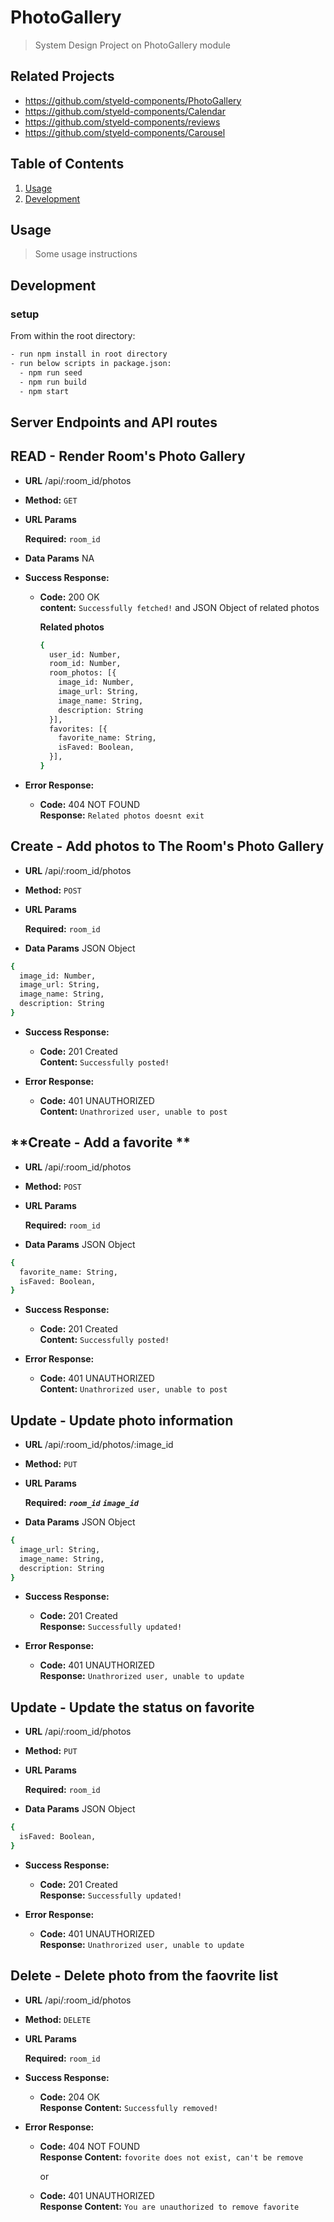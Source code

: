 # PhotoGallery

> System Design Project on PhotoGallery module

## Related Projects

  - https://github.com/styeld-components/PhotoGallery
  - https://github.com/styeld-components/Calendar
  - https://github.com/styeld-components/reviews
  - https://github.com/styeld-components/Carousel

## Table of Contents

1. [Usage](#Usage)
2. [Development](#development)

## Usage

> Some usage instructions

## Development

### setup

From within the root directory:

```sh
- run npm install in root directory
- run below scripts in package.json:
  - npm run seed
  - npm run build
  - npm start
```

## Server Endpoints and API routes

**READ - Render Room's Photo Gallery**
----

* **URL** /api/:room_id/photos

* **Method:** `GET`

*  **URL Params**

   **Required:** `room_id`

* **Data Params** NA

* **Success Response:**

  * **Code:** 200 OK <br />
    **content:** `Successfully fetched!` and JSON Object of related photos

      **Related photos**
      ```sh
      {
        user_id: Number,
        room_id: Number,
        room_photos: [{
          image_id: Number,
          image_url: String,
          image_name: String,
          description: String
        }],
        favorites: [{
          favorite_name: String,
          isFaved: Boolean,
        }],
      }
      ```

* **Error Response:**

  * **Code:** 404 NOT FOUND <br />
    **Response:** `Related photos doesnt exit`




**Create - Add photos to The Room's Photo Gallery**
----

* **URL** /api/:room_id/photos

* **Method:** `POST`

*  **URL Params**

   **Required:** `room_id`

* **Data Params** JSON Object
```sh
{
  image_id: Number,
  image_url: String,
  image_name: String,
  description: String
}
```

* **Success Response:**

  * **Code:** 201 Created <br />
    **Content:** `Successfully posted!`

* **Error Response:**

  * **Code:** 401 UNAUTHORIZED <br />
    **Content:** `Unathrorized user, unable to post`




**Create - Add a favorite **
----

* **URL** /api/:room_id/photos

* **Method:** `POST`

*  **URL Params**

   **Required:** `room_id`

* **Data Params** JSON Object
```sh
{
  favorite_name: String,
  isFaved: Boolean,
}
```

* **Success Response:**

  * **Code:** 201 Created <br />
    **Content:** `Successfully posted!`

* **Error Response:**

  * **Code:** 401 UNAUTHORIZED <br />
    **Content:** `Unathrorized user, unable to post`




**Update - Update photo information**
----

* **URL** /api/:room_id/photos/:image_id

* **Method:** `PUT`

*  **URL Params**

   **Required:**
   ***`room_id`***
   ***`image_id`***

* **Data Params** JSON Object
```sh
{
  image_url: String,
  image_name: String,
  description: String
}
```

* **Success Response:**

  * **Code:** 201 Created <br />
    **Response:** `Successfully updated!`

* **Error Response:**

  * **Code:** 401 UNAUTHORIZED <br />
    **Response:** `Unathrorized user, unable to update`




**Update - Update the status on favorite**
----

* **URL** /api/:room_id/photos

* **Method:** `PUT`

*  **URL Params**

   **Required:** `room_id`

* **Data Params** JSON Object
```sh
{
  isFaved: Boolean,
}
```

* **Success Response:**

  * **Code:** 201 Created <br />
    **Response:** `Successfully updated!`

* **Error Response:**

  * **Code:** 401 UNAUTHORIZED <br />
    **Response:** `Unathrorized user, unable to update`




**Delete - Delete photo from the faovrite list**
----

* **URL** /api/:room_id/photos

* **Method:** `DELETE`

*  **URL Params**

   **Required:** `room_id`

* **Success Response:**

  * **Code:** 204 OK <br />
    **Response Content:** `Successfully removed!`

* **Error Response:**

  * **Code:** 404 NOT FOUND <br />
    **Response Content:** `fovorite does not exist, can't be remove`

    or

  * **Code:** 401 UNAUTHORIZED <br />
    **Response Content:** `You are unauthorized to remove favorite`